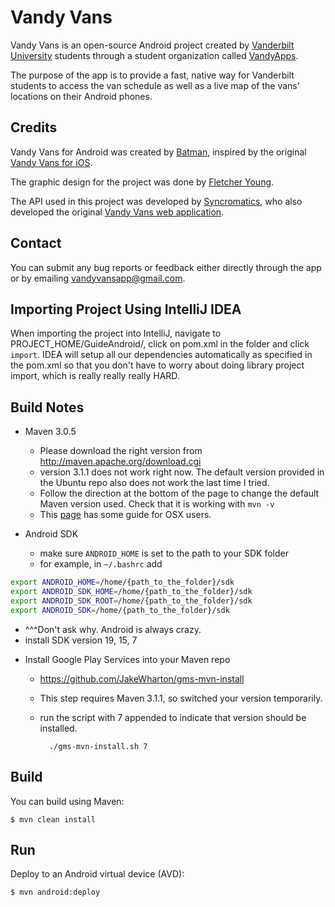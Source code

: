 Vandy Vans
==========

Vandy Vans is an open-source Android project created by [Vanderbilt University](http://vanderbilt.edu) students through a student organization called [VandyApps](https://www.facebook.com/VandyMobile).

The purpose of the app is to provide a fast, native way for Vanderbilt students to access the van schedule as well as a live map of the vans' locations on their Android phones.

## Credits

Vandy Vans for Android was created by [Batman](http://uncyclopedia.wikia.com/wiki/Batman_\(person\)), inspired by the original [Vandy Vans for iOS](github.com/VandyApps/vandyvans-ios).

The graphic design for the project was done by [Fletcher Young](http://vandycommodore.deviantart.com/).

The API used in this project was developed by [Syncromatics](http://www.syncromatics.com/), who also developed the original [Vandy Vans web application](http://vandyvans.com/).

## Contact

You can submit any bug reports or feedback either directly through the app or by emailing [vandyvansapp@gmail.com](mailto:vandyvansapp@gmail.com).

## Importing Project Using IntelliJ IDEA

When importing the project into IntelliJ, navigate to PROJECT_HOME/GuideAndroid/, click on
pom.xml in the folder and click `import`. IDEA will setup all our dependencies automatically as specified in the 
pom.xml so that you don't have to worry about doing library project import, which is really really really HARD.


## Build Notes

* Maven 3.0.5
  - Please download the right version from http://maven.apache.org/download.cgi
  - version 3.1.1 does not work right now. The default version provided in the Ubuntu
    repo also does not work the last time I tried.
  - Follow the direction at the bottom of the page to change the default Maven
    version used. Check that it is working with `mvn -v`
  - This [page](https://code.google.com/p/maven-android-plugin/issues/detail?id=395) has
    some guide for OSX users.

* Android SDK
  - make sure `ANDROID_HOME` is set to the path to your SDK folder
  - for example, in `~/.bashrc` add

```bash
export ANDROID_HOME=/home/{path_to_the_folder}/sdk
export ANDROID_SDK_HOME=/home/{path_to_the_folder}/sdk
export ANDROID_SDK_ROOT=/home/{path_to_the_folder}/sdk
export ANDROID_SDK=/home/{path_to_the_folder}/sdk
```

  - ^^^Don't ask why. Android is always crazy.
  - install SDK version 19, 15, 7

* Install Google Play Services into your Maven repo
  - https://github.com/JakeWharton/gms-mvn-install
  - This step requires Maven 3.1.1, so switched your version temporarily.
  - run the script with 7 appended to indicate that version should be installed.

          ./gms-mvn-install.sh 7

## Build

You can build using Maven:

    $ mvn clean install

## Run

Deploy to an Android virtual device (AVD):

    $ mvn android:deploy


